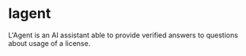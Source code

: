 # lagent
L'Agent is an AI assistant able to provide verified answers to questions about usage of a license.
